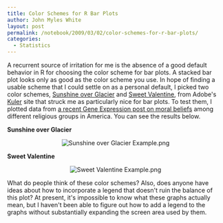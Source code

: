 ```yaml
---
title: Color Schemes for R Bar Plots
author: John Myles White
layout: post
permalink: /notebook/2009/03/02/color-schemes-for-r-bar-plots/
categories:
  - Statistics
---
```


A recurrent source of irritation for me is the absence of a good default behavior in R for choosing the color scheme for bar plots. A stacked bar plot looks only as good as the color scheme you use. In hope of finding a usable scheme that I could settle on as a personal default, I picked two color schemes, [Sunshine over Glacier](http://kuler.adobe.com/#themeID/375930) and [Sweet Valentine](http://kuler.adobe.com/#themeID/375675), from Adobe's [Kuler](http://kuler.adobe.com) site that struck me as particularly nice for bar plots. To test them, I plotted data from [a recent Gene Expression post on moral beliefs](http://www.gnxp.com/blog/2009/02/right-wrong-is-not-about-religion.php) among different religious groups in America. You can see the results below.

**Sunshine over Glacier**

<center>
  <img src="http://www.johnmyleswhite.com/notebook/wp-content/uploads/2009/03/sunshine-over-glacier-example.png" alt="Sunshine over Glacier Example.png" />
</center>

**Sweet Valentine**

<center>
  <img src="http://www.johnmyleswhite.com/notebook/wp-content/uploads/2009/03/sweet-valentine-example.png" alt="Sweet Valentine Example.png" />
</center>

What do people think of these color schemes? Also, does anyone have ideas about how to incorporate a legend that doesn't ruin the balance of this plot? At present, it's impossible to know what these graphs actually mean, but I haven't been able to figure out how to add a legend to the graphs without substantially expanding the screen area used by them.
